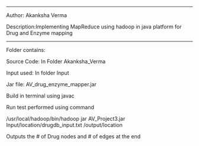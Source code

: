 **************************************************
Author: Akanksha Verma



Description:Implementing MapReduce using hadoop in java platform for Drug and Enzyme mapping
****************************************************


Folder contains:

Source Code: In Folder Akanksha_Verma 

Input used: In folder Input

Jar file: AV_drug_enzyme_mapper.jar

Build in terminal using javac

Run test performed using command

/usr/local/hadoop/bin/hadoop jar AV_Project3.jar Input/location/drugdb_input.txt /output/location
 
Outputs the # of Drug nodes and # of edges at the end
